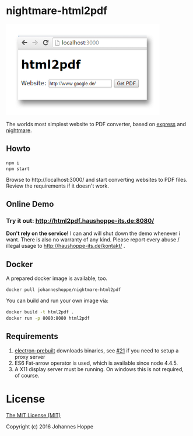 # nightmare-html2pdf

![Screenshot](screenshot.png)

The worlds most simplest website to PDF converter, based on [express](http://expressjs.com/) and [nightmare](http://www.nightmarejs.org/).

## Howto
```
npm i
npm start
```

Browse to http://localhost:3000/ and start converting websites to PDF files.  
Review the requirements if it doesn't work.

## Online Demo

### Try it out: http://html2pdf.haushoppe-its.de:8080/


**Don't rely on the service!**
I can and will shut down the demo whenever i want.
There is also no warranty of any kind. Please report every abuse / illegal usage to http://haushoppe-its.de/kontakt/ .

## Docker

A prepared docker image is available, too.

```
docker pull johanneshoppe/nightmare-html2pdf
```

You can build and run your own image via:

```sh
docker build -t html2pdf .
docker run -p 8080:8080 html2pdf
```

## Requirements

1. [electron-prebuilt](https://github.com/electron-userland/electron-prebuilt) downloads binaries, see [#21](https://github.com/electron-userland/electron-prebuilt/issues/21) if you need to setup a proxy server
2. ES6 Fat-arrow operator is used, which is available since node 4.4.5.
3. A X11 display server  must be running. On windows this is not required, of course.

# License

[The MIT License (MIT)](LICENSE)  

Copyright (c) 2016 Johannes Hoppe  
